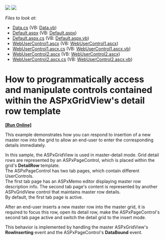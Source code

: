 <!-- default badges list -->
[![](https://img.shields.io/badge/Open_in_DevExpress_Support_Center-FF7200?style=flat-square&logo=DevExpress&logoColor=white)](https://supportcenter.devexpress.com/ticket/details/E1392)
[![](https://img.shields.io/badge/📖_How_to_use_DevExpress_Examples-e9f6fc?style=flat-square)](https://docs.devexpress.com/GeneralInformation/403183)
<!-- default badges end -->
<!-- default file list -->
*Files to look at*:

* [Data.cs](./CS/WebSite/App_Code/Data.cs) (VB: [Data.vb](./VB/WebSite/App_Code/Data.vb))
* [Default.aspx](./CS/WebSite/Default.aspx) (VB: [Default.aspx](./VB/WebSite/Default.aspx))
* [Default.aspx.cs](./CS/WebSite/Default.aspx.cs) (VB: [Default.aspx.vb](./VB/WebSite/Default.aspx.vb))
* [WebUserControl1.ascx](./CS/WebSite/WebUserControl1.ascx) (VB: [WebUserControl1.ascx](./VB/WebSite/WebUserControl1.ascx))
* [WebUserControl1.ascx.cs](./CS/WebSite/WebUserControl1.ascx.cs) (VB: [WebUserControl1.ascx.vb](./VB/WebSite/WebUserControl1.ascx.vb))
* [WebUserControl2.ascx](./CS/WebSite/WebUserControl2.ascx) (VB: [WebUserControl2.ascx](./VB/WebSite/WebUserControl2.ascx))
* [WebUserControl2.ascx.cs](./CS/WebSite/WebUserControl2.ascx.cs) (VB: [WebUserControl2.ascx.vb](./VB/WebSite/WebUserControl2.ascx.vb))
<!-- default file list end -->
# How to programmatically access and manipulate controls contained within the ASPxGridView's detail row template
<!-- run online -->
**[[Run Online]](https://codecentral.devexpress.com/e1392/)**
<!-- run online end -->


<p>This example demonstrates how you can respond to insertion of a new master row into the grid to allow an end-user to enter the corresponding details immediately.</p><p>In this sample, the ASPxGridView is used in master-detail mode. Grid detail rows are represented by an  ASPxPageControl, which is placed within the grid's <strong>DetailRow</strong> template. <br />
The ASPxPageControl has two tab pages, which contain different UserControls. <br />
The first tab page has an ASPxMemo editor displaying master row description info. The second tab page's content is represented by another ASPxGridView control that maintains master row details.<br />
By default, the first tab page is active.</p><p>After an end-user inserts a new master row into the master grid, it is required to focus this row, open its detail row, make the ASPxPageControl's second tab page active and switch the detail grid to the insert mode.</p><p>This behavior is implemented by handling the master ASPxGridView's <strong>RowInserting</strong> event and the ASPxPageControl's <strong>DataBound</strong> event.</p>

<br/>


